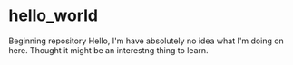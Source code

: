 # hello_world
Beginning repository
Hello, I'm have absolutely no idea what I'm doing on here. Thought it might be an interestng thing to learn.
